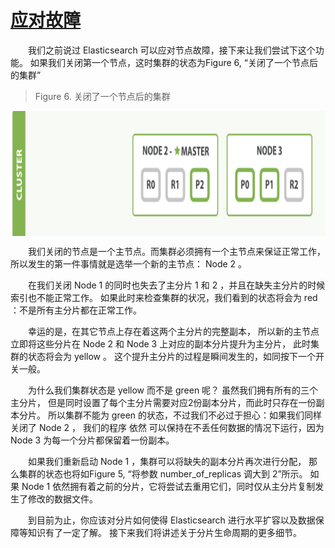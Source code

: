 # [应对故障](06_coping_with_failure.md) 
&emsp;&emsp;我们之前说过 Elasticsearch 可以应对节点故障，接下来让我们尝试下这个功能。 
如果我们关闭第一个节点，这时集群的状态为Figure 6, “关闭了一个节点后的集群”  
>Figure 6. 关闭了一个节点后的集群

 <img src="./images/06_after_killing_one_node.png" width = "800" height = "200" 
 alt="关闭了一个节点后的集群" align=center />
 
 &emsp;&emsp;我们关闭的节点是一个主节点。而集群必须拥有一个主节点来保证正常工作，
 所以发生的第一件事情就是选举一个新的主节点： Node 2 。
 
&emsp;&emsp;在我们关闭 Node 1 的同时也失去了主分片 1 和 2 ，并且在缺失主分片的时候索引也不能正常工作。 
如果此时来检查集群的状况，我们看到的状态将会为 red ：不是所有主分片都在正常工作。
 
&emsp;&emsp;幸运的是，在其它节点上存在着这两个主分片的完整副本， 
所以新的主节点立即将这些分片在 Node 2 和 Node 3 上对应的副本分片提升为主分片， 
此时集群的状态将会为 yellow 。 这个提升主分片的过程是瞬间发生的，如同按下一个开关一般。
 
&emsp;&emsp;为什么我们集群状态是 yellow 而不是 green 呢？ 虽然我们拥有所有的三个主分片，
但是同时设置了每个主分片需要对应2份副本分片，而此时只存在一份副本分片。 
所以集群不能为 green 的状态，不过我们不必过于担心：如果我们同样关闭了 Node 2 ，
我们的程序 依然 可以保持在不丢任何数据的情况下运行，因为 Node 3 为每一个分片都保留着一份副本。
 
&emsp;&emsp;如果我们重新启动 Node 1 ，集群可以将缺失的副本分片再次进行分配，
那么集群的状态也将如Figure 5, “将参数 number_of_replicas 调大到 2”所示。 
如果 Node 1 依然拥有着之前的分片，它将尝试去重用它们，同时仅从主分片复制发生了修改的数据文件。
 
&emsp;&emsp;到目前为止，你应该对分片如何使得 Elasticsearch 进行水平扩容以及数据保障等知识有了一定了解。 
接下来我们将讲述关于分片生命周期的更多细节。    